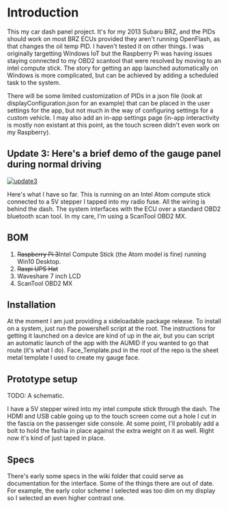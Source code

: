 # Introduction 

This my car dash panel project. It's for my 2013 Subaru BRZ, and the PIDs should work on most BRZ ECUs provided they aren't running OpenFlash, as that changes the oil temp PID. I haven't tested it on other things. I was originally targetting Windows IoT but the Raspberry Pi was having issues staying connected to my OBD2  scantool that were resolved by moving to an intel compute stick. The story for getting an app launched automatically on Windows is more complicated, but can be achieved by adding a scheduled task to the system.

There will be some limited customization of PIDs in a json file (look at displayConfiguration.json for an example) that can be placed in the user settings for the app, but not much in the way of configuring settings for a custom vehicle. I may also add an in-app settings page (in-app interactivity is mostly non existant at this point, as the touch screen didn't even work on my Raspberry).

## Update 3: Here's a brief demo of the gauge panel during normal driving

[![update3](http://img.youtube.com/vi/lsFMVJhmXTw/0.jpg)](https://youtu.be/lsFMVJhmXTw "Demo")

Here's what I have so far. This is running on an Intel Atom compute stick connected to a 5V stepper I tapped into my radio fuse. All the wiring is behind the dash. The system interfaces with the ECU over a standard OBD2 bluetooth scan tool. In my care, I'm using a ScanTool OBD2 MX.

## BOM
1. ~~Raspberry Pi 3~~Intel Compute Stick (the Atom model is fine) running Win10 Desktop.
2. ~~Raspi UPS Hat~~
3. Waveshare 7 inch LCD
4. ScanTool OBD2 MX

## Installation

At the moment I am just providing a sideloadable package release. To install on a system, just run the powershell script at the root. The instructions for getting it launched on a device are kind of up in the air, but you can script an automatic launch of the app with the AUMID if you wanted to go that route (it's what I do). Face_Template.psd in the root of the repo is the sheet metal template I used to create my gauge face.

## Prototype setup

TODO: A schematic. 

I have a 5V stepper wired into my intel compute stick through the dash. The HDMI and USB cable going up to the touch screen come out a hole I cut in the fascia on the passenger side console. At some point, I'll probably add a bolt to hold the fashia in place against the extra weight on it as well. Right now it's kind of just taped in place.

## Specs

There's early some specs in the wiki folder that could serve as documentation for the interface. Some of the things there are out of date. For example, the early color scheme I selected was too dim on my display so I selected an even higher contrast one.
